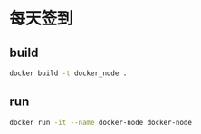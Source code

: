 # 每天签到

## build

```bash
docker build -t docker_node .
```

## run

```bash
docker run -it --name docker-node docker-node
```
